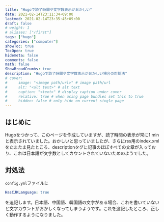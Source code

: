 ```yaml
---
title: "Hugoで読了時間や文字数表示がおかしい"
date: 2021-02-14T23:11:34+09:00
lastmod: 2021-02-14T23:35:45+09:00
draft: false
# weight: 1
# aliases: ["/first"]
tags: ["hugo"]
categories: ["computer"]
showToc: true
TocOpen: true
hidemeta: false
comments: false
math: false
ShowBreadCrumbs: true
description: "Hugoで読了時間や文字数表示がおかしい場合の対処法"
# cover:
#     image: "<image path/url>" # image path/url
#     alt: "<alt text>" # alt text
#     caption: "<text>" # display caption under cover
#     relative: true # when using page bundles set this to true
#     hidden: false # only hide on current single page
---
```

## はじめに
Hugoをつかって、このページを作成していますが、読了時間の表示が常に1 minと表示されていました。おかしいと思っていましたが、さらにrss用のindex.xmlをたまたま見たところ、descriptionタグに記事のほぼすべての文章が入っており、これは日本語が文字数としてカウントされていないためのようでした。

## 対処法
`config.yml`ファイルに
```yml
HasCJKLanguage: true
```
を追記します。日本語、中国語、韓国語の文字がある場合、これを書いていないと文字カウントがおかしくなってしまうようです。これを追記したところ、正しく動作するようになりました。